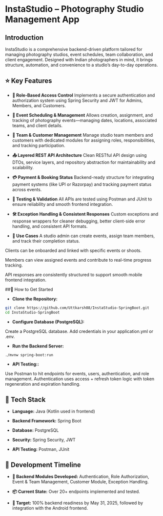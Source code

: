 # InstaStudio – Photography Studio Management App

## Introduction

InstaStudio is a comprehensive backend-driven platform tailored for managing photography studios, event schedules, team collaboration, and client engagement. Designed with Indian photographers in mind, it brings structure, automation, and convenience to a studio’s day-to-day operations.

## ⭐ Key Features
- **🔐 Role-Based Access Control**
Implements a secure authentication and authorization system using Spring Security and JWT for Admins, Members, and Customers.

- **📅 Event Scheduling & Management**
Allows creation, assignment, and tracking of photography events—managing dates, locations, associated teams, and client details.

- **👥 Team & Customer Management**
Manage studio team members and customers with dedicated modules for assigning roles, responsibilities, and tracking participation.

- **📤 Layered REST API Architecture**
Clean RESTful API design using DTOs, service layers, and repository abstraction for maintainability and scalability.

- **💳 Payment & Booking Status**
Backend-ready structure for integrating payment systems (like UPI or Razorpay) and tracking payment status across events.

- **🧪 Testing & Validation**
All APIs are tested using Postman and JUnit to ensure reliability and smooth frontend integration.

- **🛠️ Exception Handling & Consistent Responses**
Custom exceptions and response wrappers for cleaner debugging, better client-side error handling, and consistent API formats.

- **📸 Use Cases**
A studio admin can create events, assign team members, and track their completion status.

Clients can be onboarded and linked with specific events or shoots.

Members can view assigned events and contribute to real-time progress tracking.

API responses are consistently structured to support smooth mobile frontend integration.

##🚀 How to Get Started

- **Clone the Repository:**
 ```bash
git clone https://github.com/Uttkarsh08/InstaStudio-SpringBoot.git
cd InstaStudio-SpringBoot
```
- **Configure Database (PostgreSQL):**

Create a PostgreSQL database.
Add credentials in your application.yml or .env.

- **Run the Backend Server:**
 ```bash
./mvnw spring-boot:run
```
- **API Testing::**

Use Postman to hit endpoints for events, users, authentication, and role management.
Authentication uses access + refresh token logic with token regeneration and expiration handling.


## 🧱 Tech Stack
- **Language:** Java (Kotlin used in frontend)

- **Backend Framework:** Spring Boot

- **Database:** PostgreSQL

- **Security:** Spring Security, JWT

- **API Testing:** Postman, JUnit


## 📅 Development Timeline
- **🧩 Backend Modules Developed:** Authentication, Role Authorization, Event & Team Management, Customer Module, Exception Handling.

- **📦 Current State:** Over 20+ endpoints implemented and tested.

- **🎯 Target:** 100% backend readiness by May 31, 2025, followed by integration with the Android frontend.
